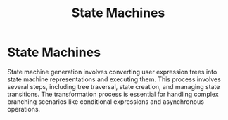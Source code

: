 ﻿---
layout: default
title: State Machines
has_children: true
nav_order: 1
---
# State Machines

State machine generation involves converting user expression trees into state machine representations and executing them.
This process involves several steps, including tree traversal, state creation, and managing state transitions. The transformation
process is essential for handling complex branching scenarios like conditional expressions and asynchronous operations.

